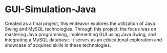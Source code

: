 # GUI-Simulation-Java
 Created as a final project, this endeavor explores the utilization of Java Swing and MySQL technologies. 
 Through this project, the focus was on mastering Java programming, implementing GUI using Java Swing, and integrating a MySQL database.
 It serves as an educational exploration and showcase of acquired skills in these technologies.
